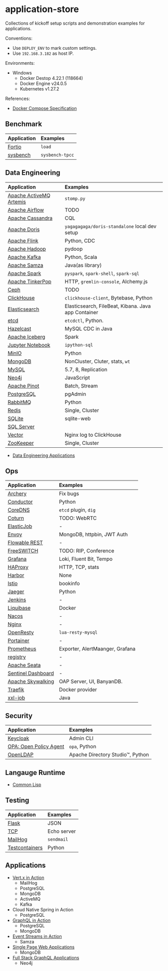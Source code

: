 # application-store
Collections of kickoff setup scripts and demonstration examples for applications.

Conventions:

- Use `DEPLOY_ENV` to mark custom settings.
- Use `192.168.3.182` as host IP.

Environments:

- Windows
  - Docker Destop 4.22.1 (118664)
  - Docker Engine v24.0.5
  - Kubernetes v1.27.2

References:
- [Docker Compose Specification](https://github.com/compose-spec/compose-spec)

## Benchmark

| Application                                  | Examples        |
| :------------------------------------------- | :-------------- |
| [Fortio](./benchmark/fortio/fortio.md)       | `load`          |
| [sysbench](./benchmark/sysbench/sysbench.md) | `sysbench-tpcc` |

## Data Engineering

| Application                                                      | Examples                                            |
| :--------------------------------------------------------------- | :-------------------------------------------------- |
| [Apache ActiveMQ Artemis](./data-engineering/activemq/README.md) | `stomp.py`                                          |
| [Apache Airflow](./data-engineering/airflow/airflow.md)          | TODO                                                |
| [Apache Cassandra](./data-engineering/cassandra/README.md)       | CQL                                                 |
| [Apache Doris](./data-engineering/doris/doris.md)                | `yagagagaga/doris-standalone` local dev setup       |
| [Apache Flink](./data-engineering/flink/flink.md)                | Python, CDC                                         |
| [Apache Hadoop](./data-engineering/hadoop/README.md)             | pydoop                                              |
| [Apache Kafka](./data-engineering/kafka/kafka.md)                | Python, Scala                                       |
| [Apache Samza](./data-engineering/samza/README.md)               | Java(as library)                                    |
| [Apache Spark](./data-engineering/spark/spark.md)                | `pyspark`, `spark-shell`, `spark-sql`               |
| [Apache TinkerPop](./data-engineering/tinkerpop/README.md)       | HTTP, `gremlin-console`, Alchemy.js                 |
| [Ceph](./data-engineering/ceph/README.md)                        | TODO                                                |
| [ClickHouse](./data-engineering/clickhouse/README.md)            | `clickhouse-client`, Bytebase, Python               |
| [Elasticsearch](./data-engineering/elastic/elastic.md)           | Elasticsearch, FileBeat, Kibana. Java app Container |
| [etcd](./data-engineering/etcd/etcd.md)                          | `etcdctl`, Python.                                  |
| [Hazelcast](./data-engineering/hazelcast/README.md)              | MySQL CDC in Java                                   |
| [Apache Iceberg](./data-engineering/iceberg/README.md)           | Spark                                               |
| [Jupyter Notebook](./data-engineering/jupyter/jupyter.md)        | `ipython-sql`                                       |
| [MinIO](./data-engineering/minio/minio.md)                       | Python                                              |
| [MongoDB](./data-engineering/mongodb/README.md)                  | NonCluster, Cluter, stats, `wt`                     |
| [MySQL](./data-engineering/mysql/mysql.md)                       | 5.7, 8, Replication                                 |
| [Neo4j](./data-engineering/neo4j/README.md)                      | JavaScript                                          |
| [Apache Pinot](./data-engineering/pinot/README.md)               | Batch, Stream                                       |
| [PostgreSQL](./data-engineering/postgresql/README.md)            | pgAdmin                                             |
| [RabbitMQ](./data-engineering/rabbitmq/rabbitmq.md)              | Python                                              |
| [Redis](./data-engineering/redis/README.md)                      | Single, Cluster                                     |
| [SQLite](./data-engineering/sqlite/README.md)                    | sqlite-web                                          |
| [SQL Server](./data-engineering/sqlserver/sqlserver.md)          |                                                     |
| [Vector](./data-engineering/vector/README.md)                    | Nginx log to ClickHouse                             |
| [ZooKeeper](./data-engineering/zookeeper/zookeeper.md)           | Single, Cluster                                     |

- [Data Engineering Applications](./data-engineering/_applications/README.md)

## Ops

| Application                                         | Examples                        |
| :-------------------------------------------------- | :------------------------------ |
| [Archery](./ops/archery/archery.md)                 | Fix bugs                        |
| [Conductor](./ops/conductor/conductor.md)           | Python                          |
| [CoreDNS](./ops/coredns/coredns.md)                 | `etcd` plugin, `dig`            |
| [Coturn](./ops/coturn/coturn.md)                    | TODO: WebRTC                    |
| [ElasticJob](./ops/elasticjob/elasticjob.md)        | -                               |
| [Envoy](./ops/envoy/envoy.md)                       | MongoDB, httpbin, JWT Auth      |
| [Flowable REST](./ops/flowable/flowable.md)         | -                               |
| [FreeSWITCH](./ops/freeswitch/freeswitch.md)        | TODO: RIP, Conference           |
| [Grafana](./ops/grafana/grafana.md)                 | Loki, Fluent Bit, Tempo         |
| [HAProxy](./ops/haproxy/haproxy.md)                 | HTTP, TCP, stats                |
| [Harbor](./ops/harbor/harbor.md)                    | None                            |
| [Istio](./ops/istio/istio.md)                       | bookinfo                        |
| [Jaeger](./ops/jaeger/jaeger.md)                    | Python                          |
| [Jenkins](./ops/jenkins/jenkins.md)                 | -                               |
| [Liquibase](./ops/liquibase/liquibase.md)           | Docker                          |
| [Nacos](./ops/nacos/nacos.md)                       | -                               |
| [Nginx](./ops/nginx/nginx.md)                       | -                               |
| [OpenResty](./ops/openresty/openresty.md)           | `lua-resty-mysql`               |
| [Portainer](./ops/portainer/portainer.md)           | -                               |
| [Prometheus](./ops/prometheus/prometheus.md)        | Exporter, AlertMaanger, Grafana |
| [registry](./ops/registry/registry.md)              | -                               |
| [Apache Seata](./ops/seata/seata.md)                | -                               |
| [Sentinel Dashboard](./ops/sentinel/sentinel.md)    | -                               |
| [Apache Skywalking](./ops/skywalking/skywalking.md) | OAP Server, UI, BanyanDB.       |
| [Traefik](./ops/traefik/traefik.md)                 | Docker provider                 |
| [xxl-job](./ops/xxljob/xxljob.md)                   | Java                            |

## Security

| Application                                     | Examples                         |
| :---------------------------------------------- | :------------------------------- |
| [Keycloak](./security/keycloak/keycloak.md)     | Admin CLI                        |
| [OPA: Open Policy Agent](./security/opa/opa.md) | `opa`, Python                    |
| [OpenLDAP](./security/openldap/openldap.md)     | Apache Directory Studio™, Python |

## Langauge Runtime

- [Common Lisp](./language-runtime/common-lisp/README.md)

## Testing

| Application                                                  | Examples    |
| :----------------------------------------------------------- | :---------- |
| [Flask](./testing/flask/flask.md)                            | JSON        |
| [TCP](./testing/tcp-echo/README.md)                          | Echo server |
| [MailHog](./testing/mailhog/mailhog.md)                      | `sendmail`  |
| [Testcontainers](./testing/testcontainers/testcontainers.md) | Python      |

## Applications

- [Vert.x in Action](https://github.com/zhoujiagen/learning-cloudnative/tree/main/compute/java-reactive/vertx/vertx-in-action-application/ops/components)
  - MailHog
  - PostgreSQL
  - MongoDB
  - ActiveMQ
  - Kafka
- Cloud Native Spring in Action
  - PostgreSQL
- [GraphQL in Action](https://github.com/zhoujiagen/learning-cloudnative/tree/main/networking/graphql/ex-azdev/ops)
  - PostgreSQL
  - MongoDB
- [Event Streams in Action](https://github.com/zhoujiagen/learning-cloudnative/tree/main/compute/event-streams/event-streams-in-action)
  - Samza
- [Single Page Web Applications](https://github.com/zhoujiagen/learning-frontend-stack/tree/main/spa/spa-server/ops)
  - MongoDB
- [Full Stack GraphQL Applications](https://github.com/zhoujiagen/learning-cloudnative/tree/main/networking/graphql/full-stack-graphql-applications)
  - Neo4j